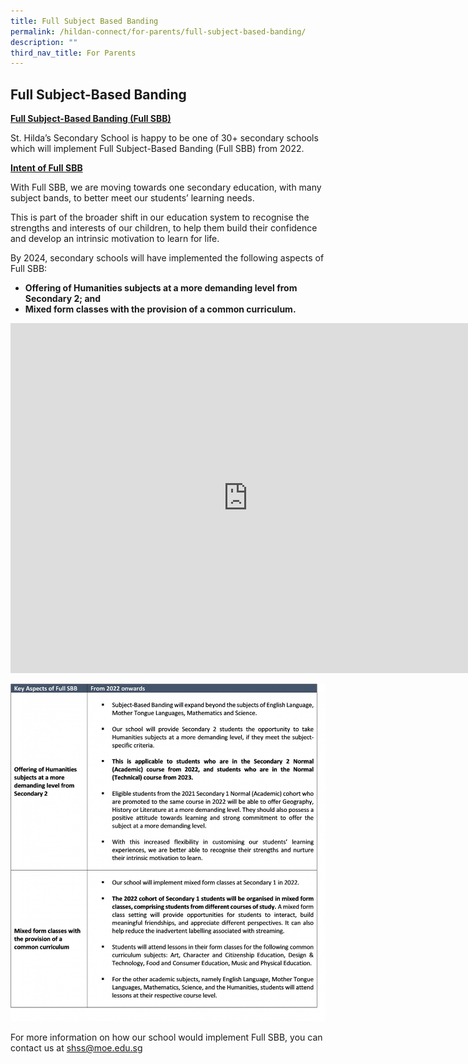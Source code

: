 ```yaml
---
title: Full Subject Based Banding
permalink: /hildan-connect/for-parents/full-subject-based-banding/
description: ""
third_nav_title: For Parents
---
```

**Full Subject-Based Banding**
------------------------------

**<u>Full Subject-Based Banding (Full SBB)</u>**

St. Hilda’s Secondary School is happy to be one of 30+ secondary schools which will implement Full Subject-Based Banding (Full SBB) from 2022.

**<u>Intent of Full SBB</u>**

With Full SBB, we are moving towards one secondary education, with many subject bands, to better meet our students’ learning needs.

This is part of the broader shift in our education system to recognise the strengths and interests of our children, to help them build their confidence and develop an intrinsic motivation to learn for life.

By 2024, secondary schools will have implemented the following aspects of Full SBB:

*   **Offering of Humanities subjects at a more demanding level from Secondary 2; and**
*   **Mixed form classes with the provision of a common curriculum.**


<iframe width="760" height="560" src="https://www.youtube.com/embed/JMc_GispPmk" title="Explaining Full Subject-Based Banding" frameborder="0" allow="accelerometer; autoplay; clipboard-write; encrypted-media; gyroscope; picture-in-picture" allowfullscreen=""></iframe>


![](/images/Hildan%20Experience/FSSB%20Table.jpg)

For more information on how our school would implement Full SBB, you can contact us at&nbsp;[shss@moe.edu.sg](mailto:shss@moe.edu.sg)